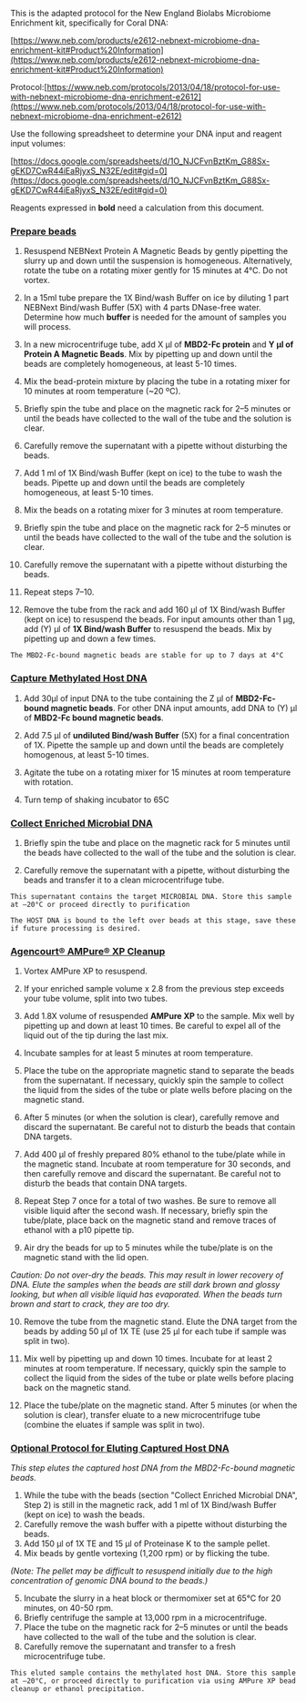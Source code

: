 
This is the adapted protocol for the New England Biolabs Microbiome Enrichment kit, specifically for Coral DNA:

[https://www.neb.com/products/e2612-nebnext-microbiome-dna-enrichment-kit#Product%20Information](https://www.neb.com/products/e2612-nebnext-microbiome-dna-enrichment-kit#Product%20Information)

Protocol:[https://www.neb.com/protocols/2013/04/18/protocol-for-use-with-nebnext-microbiome-dna-enrichment-e2612](https://www.neb.com/protocols/2013/04/18/protocol-for-use-with-nebnext-microbiome-dna-enrichment-e2612)

Use the following spreadsheet to determine your DNA input and reagent input volumes:

[https://docs.google.com/spreadsheets/d/1O_NJCFvnBztKm_G88Sx-gEKD7CwR44iEaRjyxS_N32E/edit#gid=0](https://docs.google.com/spreadsheets/d/1O_NJCFvnBztKm_G88Sx-gEKD7CwR44iEaRjyxS_N32E/edit#gid=0)

Reagents expressed in **bold** need a calculation from this document.

### [Prepare beads](https://github.com/GWLab-UML/Protocols/blob/main/Microbiome-enrichment.md#prepare-beads)

1. Resuspend NEBNext Protein A Magnetic Beads by gently pipetting the slurry up and down until the suspension is homogeneous. Alternatively, rotate the tube on a rotating mixer gently for 15 minutes at 4°C. Do not vortex.
    
2. In a 15ml tube prepare the 1X Bind/wash Buffer on ice by diluting 1 part NEBNext Bind/wash Buffer (5X) with 4 parts DNase-free water. Determine how much **buffer** is needed for the amount of samples you will process.
    
3. In a new microcentrifuge tube, add X μl of **MBD2-Fc protein** and **Y μl of Protein A Magnetic Beads**. Mix by pipetting up and down until the beads are completely homogeneous, at least 5-10 times.
    
4. Mix the bead-protein mixture by placing the tube in a rotating mixer for 10 minutes at room temperature (~20 ºC).
    
5. Briefly spin the tube and place on the magnetic rack for 2–5 minutes or until the beads have collected to the wall of the tube and the solution is clear.
    
6. Carefully remove the supernatant with a pipette without disturbing the beads.
    
7. Add 1 ml of 1X Bind/wash Buffer (kept on ice) to the tube to wash the beads. Pipette up and down until the beads are completely homogeneous, at least 5-10 times.
    
8. Mix the beads on a rotating mixer for 3 minutes at room temperature.
    
9. Briefly spin the tube and place on the magnetic rack for 2–5 minutes or until the beads have collected to the wall of the tube and the solution is clear.
    
10. Carefully remove the supernatant with a pipette without disturbing the beads.
    
11. Repeat steps 7–10.
    
12. Remove the tube from the rack and add 160 μl of 1X Bind/wash Buffer (kept on ice) to resuspend the beads. For input amounts other than 1 μg, add (Y) μl of **1X Bind/wash Buffer** to resuspend the beads. Mix by pipetting up and down a few times.
    

`The MBD2-Fc-bound magnetic beads are stable for up to 7 days at 4°C`

  
### [Capture Methylated Host DNA](https://github.com/GWLab-UML/Protocols/blob/main/Microbiome-enrichment.md#capture-methylated-host-dna)

1. Add 30µl of input DNA to the tube containing the Z μl of **MBD2-Fc-bound magnetic beads**. For other DNA input amounts, add DNA to (Y) μl of **MBD2-Fc bound magnetic beads**.
    
2. Add 7.5 µl of **undiluted Bind/wash Buffer** (5X) for a final concentration of 1X. Pipette the sample up and down until the beads are completely homogenous, at least 5-10 times.
    
3. Agitate the tube on a rotating mixer for 15 minutes at room temperature with rotation.
4. Turn temp of shaking incubator to 65C
  
### [Collect Enriched Microbial DNA](https://github.com/GWLab-UML/Protocols/blob/main/Microbiome-enrichment.md#collect-enriched-microbial-dna)

1. Briefly spin the tube and place on the magnetic rack for 5 minutes until the beads have collected to the wall of the tube and the solution is clear.
    
2. Carefully remove the supernatant with a pipette, without disturbing the beads and transfer it to a clean microcentrifuge tube.
    

`This supernatant contains the target MICROBIAL DNA. Store this sample at –20°C or proceed directly to purification`

`The HOST DNA is bound to the left over beads at this stage, save these if future processing is desired.`

  

### [Agencourt® AMPure® XP Cleanup](https://github.com/GWLab-UML/Protocols/blob/main/Microbiome-enrichment.md#agencourt-ampure-xp-cleanup)

1. Vortex AMPure XP to resuspend.
    
2. If your enriched sample volume x 2.8 from the previous step exceeds your tube volume, split into two tubes.
    
3. Add 1.8X volume of resuspended **AMPure XP** to the sample. Mix well by pipetting up and down at least 10 times. Be careful to expel all of the liquid out of the tip during the last mix.
    
4. Incubate samples for at least 5 minutes at room temperature.
    
5. Place the tube on the appropriate magnetic stand to separate the beads from the supernatant. If necessary, quickly spin the sample to collect the liquid from the sides of the tube or plate wells before placing on the magnetic stand.
    
6. After 5 minutes (or when the solution is clear), carefully remove and discard the supernatant. Be careful not to disturb the beads that contain DNA targets.
    
7. Add 400 μl of freshly prepared 80% ethanol to the tube/plate while in the magnetic stand. Incubate at room temperature for 30 seconds, and then carefully remove and discard the supernatant. Be careful not to disturb the beads that contain DNA targets.
    
8. Repeat Step 7 once for a total of two washes. Be sure to remove all visible liquid after the second wash. If necessary, briefly spin the tube/plate, place back on the magnetic stand and remove traces of ethanol with a p10 pipette tip.
    
9. Air dry the beads for up to 5 minutes while the tube/plate is on the magnetic stand with the lid open.
    

_Caution: Do not over-dry the beads. This may result in lower recovery of DNA. Elute the samples when the beads are still dark brown and glossy looking, but when all visible liquid has evaporated. When the beads turn brown and start to crack, they are too dry._

10. Remove the tube from the magnetic stand. Elute the DNA target from the beads by adding 50 μl of 1X TE (use 25 μl for each tube if sample was split in two).
    
11. Mix well by pipetting up and down 10 times. Incubate for at least 2 minutes at room temperature. If necessary, quickly spin the sample to collect the liquid from the sides of the tube or plate wells before placing back on the magnetic stand.
    
12. Place the tube/plate on the magnetic stand. After 5 minutes (or when the solution is clear), transfer eluate to a new microcentrifuge tube (combine the eluates if sample was split in two).
    

  

### [Optional Protocol for Eluting Captured Host DNA](https://github.com/GWLab-UML/Protocols/blob/main/Microbiome-enrichment.md#optional-protocol-for-eluting-captured-host-dna)

_This step elutes the captured host DNA from the MBD2-Fc-bound magnetic beads._

1. While the tube with the beads (section "Collect Enriched Microbial DNA", Step 2) is still in the magnetic rack, add 1 ml of 1X Bind/wash Buffer (kept on ice) to wash the beads.
2. Carefully remove the wash buffer with a pipette without disturbing the beads.
3. Add 150 μl of 1X TE and 15 μl of Proteinase K to the sample pellet.
4. Mix beads by gentle vortexing (1,200 rpm) or by flicking the tube.

_(Note: The pellet may be difficult to resuspend initially due to the high concentration of genomic DNA bound to the beads.)_

5. Incubate the slurry in a heat block or thermomixer set at 65°C for 20 minutes, on 40-50 rpm.
6. Briefly centrifuge the sample at 13,000 rpm in a microcentrifuge.
7. Place the tube on the magnetic rack for 2–5 minutes or until the beads have collected to the wall of the tube and the solution is clear.
8. Carefully remove the supernatant and transfer to a fresh microcentrifuge tube.

`This eluted sample contains the methylated host DNA. Store this sample at –20°C, or proceed directly to purification via using AMPure XP bead cleanup or ethanol precipitation.`